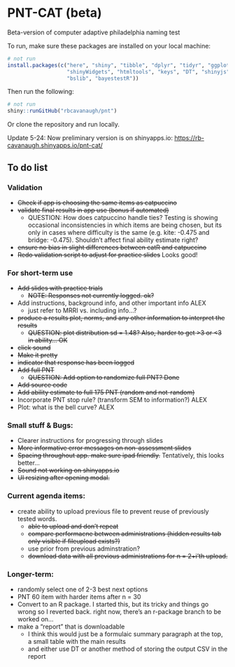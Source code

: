 PNT-CAT (beta)
================

<!-- README.md is generated from README.Rmd. Please edit that file -->
<!-- badges: start -->
<!-- badges: end -->

Beta-version of computer adaptive philadelphia naming test

To run, make sure these packages are installed on your local machine:

``` r
# not run
install.packages(c("here", "shiny", "tibble", "dplyr", "tidyr", "ggplot2",
                   "shinyWidgets", "htmltools", "keys", "DT", "shinyjs", "catR",
                   "bslib", "bayestestR"))
```

Then run the following:

``` r
# not run
shiny::runGitHub("rbcavanaugh/pnt")
```

Or clone the repository and run locally.

Update 5-24: Now preliminary version is on shinyapps.io:
<https://rb-cavanaugh.shinyapps.io/pnt-cat/>

## To do list

### Validation

-   ~~Check if app is choosing the same items as catpuccino~~
-   ~~validate final results in app use (bonus if automated)~~
    -   QUESTION: How does catpuccino handle ties? Testing is showing
        occasional inconsistencies in which items are being chosen, but
        its only in cases where difficulty is the same (e.g. kite:
        -0.475 and bridge: -0.475). Shouldn’t affect final ability
        estimate right?
-   ~~ensure no bias in slight differences between catR and catpuccino~~
-   ~~Redo validation script to adjust for practice slides~~ Looks good!

### For short-term use

-   ~~Add slides with practice trials~~
    -   ~~NOTE: Responses not currently logged. ok?~~
-   Add instructions, background info, and other important info ALEX
    -   just refer to MRRI vs. including info…?
-   ~~produce a results plot, norms, and any other information to
    interpret the results~~
    -   ~~QUESTION: plot distribution sd = 1.48? Also, harder to
        get &gt;3 or &lt;3 in ability… OK~~
-   ~~click sound~~
-   ~~Make it pretty~~
-   ~~indicator that response has been logged~~
-   ~~Add full PNT~~
    -   ~~QUESTION: Add option to randomize full PNT? Done~~
-   ~~Add source code~~
-   ~~Add ability estimate to full 175 PNT (random and not-random)~~
-   Incorporate PNT stop rule? (transform SEM to information?) ALEX
-   Plot: what is the bell curve? ALEX

### Small stuff & Bugs:

-   Clearer instructions for progressing through slides
-   ~~More informative error messages on non-assessment slides~~
-   ~~Spacing throughout app. make sure ipad friendly.~~ Tentatively,
    this looks better…
-   ~~Sound not working on shinyapps.io~~
-   ~~UI resizing after opening modal.~~

### Current agenda items:

-   create ability to upload previous file to prevent reuse of
    previously tested words.
    -   ~~able to upload and don’t repeat~~
    -   ~~compare performacne between administrations (hidden results
        tab only visible if fileupload exists?)~~
    -   use prior from previous adminstration?
    -   ~~download data with all previous administrations for n = 2+i’th
        upload.~~

### Longer-term:

-   randomly select one of 2-3 best next options
-   PNT 60 item with harder items after n = 30
-   Convert to an R package. I started this, but its tricky and things
    go wrong so I reverted back. right now, there’s an r-package branch
    to be worked on…
-   make a “report” that is downloadable
    -   I think this would just be a formulaic summary paragraph at the
        top, a small table with the main results
    -   and either use DT or another method of storing the output CSV in
        the report
